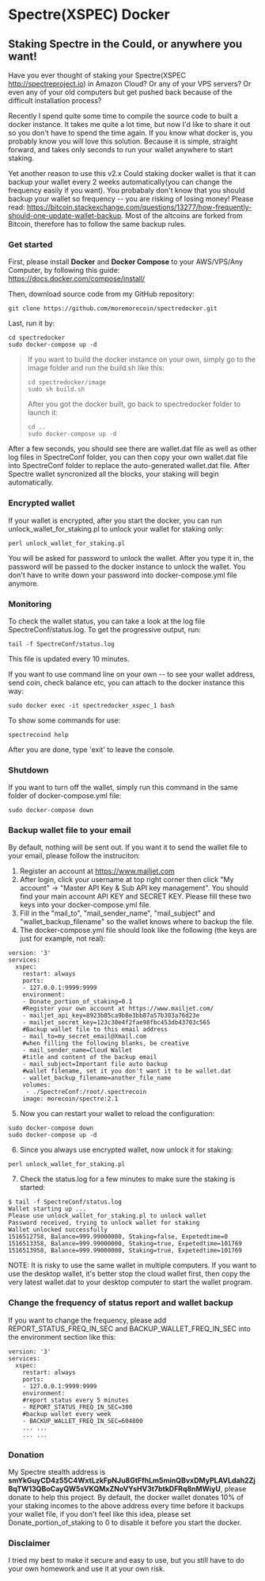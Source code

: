 # Spectre(XSPEC) Docker
## Staking Spectre in the Could, or anywhere you want!

Have you ever thought of staking your Spectre(XSPEC http://spectreproject.io) in Amazon Cloud? Or any of your VPS servers? Or even any of your old computers but get pushed back because of the difficult installation process?

Recently I spend quite some time to compile the source code to built a docker instance. It takes me quite a lot time, but now I'd like to share it out so you don't have to spend the time again. If you know what docker is, you probably know you will love this solution. Because it is simple, straight forward, and takes only seconds to run your wallet anywhere to start staking.

Yet another reason to use this v2.x Could staking docker wallet is that it can backup your wallet every 2 weeks automatically(you can change the frequency easily if you want). You probabaly don't know that you should backup your wallet so frequency -- you are risking of losing money! Please read: https://bitcoin.stackexchange.com/questions/13277/how-frequently-should-one-update-wallet-backup. Most of the altcoins are forked from Bitcoin, therefore has to follow the same backup rules. 

### Get started
First, please install **Docker** and **Docker Compose** to your AWS/VPS/Any Computer, by following this guide: https://docs.docker.com/compose/install/

Then, download source code from my GitHub repository:

```
git clone https://github.com/moremorecoin/spectredocker.git
```

Last, run it by:

```
cd spectredocker
sudo docker-compose up -d
```

> If you want to build the docker instance on your own, simply go to the image folder and run the build.sh like this:
> ```
> cd spectredocker/image
> sudo sh build.sh
> ```
> After you got the docker built, go back to spectredocker folder to launch it:
> ```
> cd ..
> sudo docker-compose up -d
> ```

After a few seconds, you should see there are wallet.dat file as well as other log files in SpectreConf folder, you can then copy your own wallet.dat file into SpectreConf folder to replace the auto-generated wallet.dat file. After Spectre wallet syncronized all the blocks, your staking will begin automatically.

### Encrypted wallet

If your wallet is encrypted, after you start the docker, you can run unlock_wallet_for_staking.pl to unlock your wallet for staking only:

```
perl unlock_wallet_for_staking.pl
```

You will be asked for password to unlock the wallet. After you type it in, the password will be passed to the docker instance to unlock the wallet. You don't have to write down your password into docker-compose.yml file anymore.

### Monitoring

To check the wallet status, you can take a look at the log file SpectreConf/status.log. To get the progressive output, run:

```
tail -f SpectreConf/status.log
```

This file is updated every 10 minutes. 

If you want to use command line on your own -- to see your wallet address, send coin, check balance etc, you can attach to the docker instance this way:

```
sudo docker exec -it spectredocker_xspec_1 bash
```

To show some commands for use:

```
spectrecoind help
```

After you are done, type 'exit' to leave the console. 

### Shutdown

If you want to turn off the wallet, simply run this command in the same folder of docker-compose.yml file:

```
sudo docker-compose down
```

### Backup wallet file to your email

By default, nothing will be sent out. If you want it to send the wallet file to your email, please follow the instruciton:
1. Register an account at https://www.mailjet.com
2. After login, click your username at top right corner then click "My account" -> "Master API Key & Sub API key management". You should find your main account API KEY and SECRET KEY. Please fill these two keys into your docker-compose.yml file.
3. Fill in the "mail_to", "mail_sender_name", "mail_subject" and "wallet_backup_filename" so the wallet knows where to backup the file. 
4. The docker-compose.yml file should look like the following (the keys are just for example, not real):

```
version: '3'
services:
  xspec:
    restart: always
    ports:
    - 127.0.0.1:9999:9999
    environment:
    - Donate_portion_of_staking=0.1
    #Register your own account at https://www.mailjet.com/
    - mailjet_api_key=8923b85ca9b8e3bb87a57b303a76d23e
    - mailjet_secret_key=123c30e4f2fae98fbc453db43703c565
    #Backup wallet file to this email address
    - mail_to=my_secret_email@Xmail.com
    #when filling the following blanks, be creative
    - mail_sender_name=Cloud Wallet
    #title and content of the backup email
    - mail_subject=Important file auto backup
    #wallet filename, set it you don't want it to be wallet.dat
    - wallet_backup_filename=another_file_name
    volumes:
     - ./SpectreConf:/root/.spectrecoin
    image: morecoin/spectre:2.1
```

5. Now you can restart your wallet to reload the configuration:
```
sudo docker-compose down
sudo docker-compose up -d
```
6. Since you always use encrypted wallet, now unlock it for staking:
```
perl unlock_wallet_for_staking.pl
```
7. Check the status.log for a few minutes to make sure the staking is started:
```
$ tail -f SpectreConf/status.log
Wallet starting up ...
Please use unlock_wallet_for_staking.pl to unlock wallet
Password received, trying to unlock wallet for staking
Wallet unlocked successfully
1516512758, Balance=999.99000000, Staking=false, Expetedtime=0
1516513358, Balance=999.99000000, Staking=true, Expetedtime=101769
1516513958, Balance=999.99000000, Staking=true, Expetedtime=101769
```
NOTE: It is risky to use the same wallet in multiple computers. If you want to use the desktop wallet, it's better stop the cloud wallet first, then copy the very latest wallet.dat to your desktop computer to start the wallet program. 

### Change the frequency of status report and wallet backup

If you want to change the frequency, please add REPORT_STATUS_FREQ_IN_SEC and BACKUP_WALLET_FREQ_IN_SEC into the environment section like this:
```
version: '3'
services:
  xspec:
    restart: always
    ports:
    - 127.0.0.1:9999:9999
    environment:
    #report status every 5 minutes
    - REPORT_STATUS_FREQ_IN_SEC=300
    #backup wallet every week
    - BACKUP_WALLET_FREQ_IN_SEC=604800
    ... ...
    ... ...
```

### Donation

My Spectre stealth address
is **smYkGuyCD4z55C4WxtLzkFpNJu8GtFfhLm5minQBvxDMyPLAVLdah2ZjBqTW13QBoCayQW5sVKQMxZNoVYsHV3t7btkDFRq8nMWiyU**, please donate to help this project. 
By default, the docker wallet donates 10% of your staking incomes to the above address every time before it backups your wallet file, if you don't feel like this idea, please set Donate_portion_of_staking to 0 to disable it before you start the docker.

### Disclaimer

I tried my best to make it secure and easy to use, but you still have to do your own homework and use it at your own risk. 
